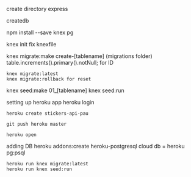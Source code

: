 create directory
	express

createdb

npm install --save knex pg

knex init
	fix knexfile

knex migrate:make create-[tablename]
	(migrations folder)
	table.increments().primary().notNull; for ID

    knex migrate:latest
    knex migrate:rollback for reset

knex seed:make 01_[tablename]
knex seed:run

setting up heroku app
    heroku login

    heroku create stickers-api-pau

    git push heroku master

    heroku open

adding DB
    heroku addons:create heroku-postgresql
    cloud db = heroku pg:psql

    heroku run knex migrate:latest
    heroku run knex seed:run